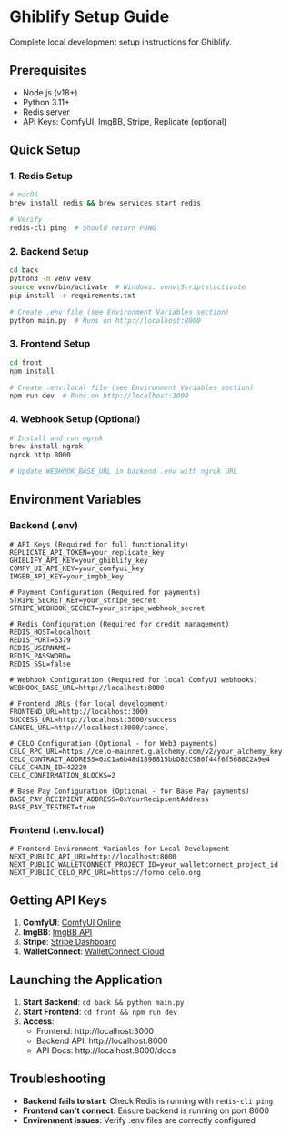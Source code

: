 # Ghiblify Setup Guide

Complete local development setup instructions for Ghiblify.

## Prerequisites

- Node.js (v18+)
- Python 3.11+
- Redis server
- API Keys: ComfyUI, ImgBB, Stripe, Replicate (optional)

## Quick Setup

### 1. Redis Setup

```bash
# macOS
brew install redis && brew services start redis

# Verify
redis-cli ping  # Should return PONG
```

### 2. Backend Setup

```bash
cd back
python3 -m venv venv
source venv/bin/activate  # Windows: venv\Scripts\activate
pip install -r requirements.txt

# Create .env file (see Environment Variables section)
python main.py  # Runs on http://localhost:8000
```

### 3. Frontend Setup

```bash
cd front
npm install

# Create .env.local file (see Environment Variables section)
npm run dev  # Runs on http://localhost:3000
```

### 4. Webhook Setup (Optional)

```bash
# Install and run ngrok
brew install ngrok
ngrok http 8000

# Update WEBHOOK_BASE_URL in backend .env with ngrok URL
```

## Environment Variables

### Backend (.env)

```env
# API Keys (Required for full functionality)
REPLICATE_API_TOKEN=your_replicate_key
GHIBLIFY_API_KEY=your_ghiblify_key
COMFY_UI_API_KEY=your_comfyui_key
IMGBB_API_KEY=your_imgbb_key

# Payment Configuration (Required for payments)
STRIPE_SECRET_KEY=your_stripe_secret
STRIPE_WEBHOOK_SECRET=your_stripe_webhook_secret

# Redis Configuration (Required for credit management)
REDIS_HOST=localhost
REDIS_PORT=6379
REDIS_USERNAME=
REDIS_PASSWORD=
REDIS_SSL=false

# Webhook Configuration (Required for local ComfyUI webhooks)
WEBHOOK_BASE_URL=http://localhost:8000

# Frontend URLs (for local development)
FRONTEND_URL=http://localhost:3000
SUCCESS_URL=http://localhost:3000/success
CANCEL_URL=http://localhost:3000/cancel

# CELO Configuration (Optional - for Web3 payments)
CELO_RPC_URL=https://celo-mainnet.g.alchemy.com/v2/your_alchemy_key
CELO_CONTRACT_ADDRESS=0xC1a6b48d1898815bbD82C980f44f6f5688C2A9e4
CELO_CHAIN_ID=42220
CELO_CONFIRMATION_BLOCKS=2

# Base Pay Configuration (Optional - for Base Pay payments)
BASE_PAY_RECIPIENT_ADDRESS=0xYourRecipientAddress
BASE_PAY_TESTNET=true
```

### Frontend (.env.local)

```env
# Frontend Environment Variables for Local Development
NEXT_PUBLIC_API_URL=http://localhost:8000
NEXT_PUBLIC_WALLETCONNECT_PROJECT_ID=your_walletconnect_project_id
NEXT_PUBLIC_CELO_RPC_URL=https://forno.celo.org
```

## Getting API Keys

1. **ComfyUI**: [ComfyUI Online](https://comfyonline.app)
2. **ImgBB**: [ImgBB API](https://api.imgbb.com)
3. **Stripe**: [Stripe Dashboard](https://dashboard.stripe.com/apikeys)
4. **WalletConnect**: [WalletConnect Cloud](https://cloud.walletconnect.com)

## Launching the Application

1. **Start Backend**: `cd back && python main.py`
2. **Start Frontend**: `cd front && npm run dev`
3. **Access**:
   - Frontend: http://localhost:3000
   - Backend API: http://localhost:8000
   - API Docs: http://localhost:8000/docs

## Troubleshooting

- **Backend fails to start**: Check Redis is running with `redis-cli ping`
- **Frontend can't connect**: Ensure backend is running on port 8000
- **Environment issues**: Verify .env files are correctly configured
